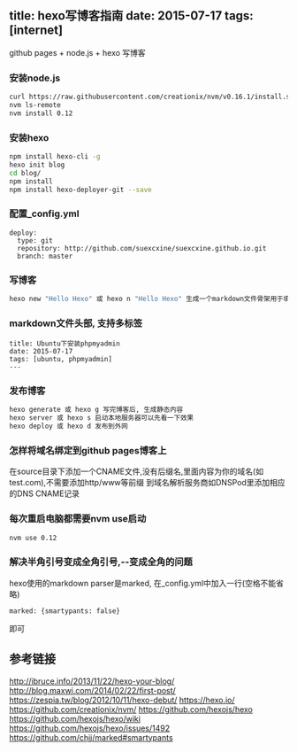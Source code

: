 title: hexo写博客指南
date: 2015-07-17
tags: [internet]
---
github pages + node.js + hexo 写博客
<!--more-->
### 安装node.js
```bash
curl https://raw.githubusercontent.com/creationix/nvm/v0.16.1/install.sh | bash
nvm ls-remote
nvm install 0.12
```

### 安装hexo
```bash
npm install hexo-cli -g
hexo init blog
cd blog/
npm install
npm install hexo-deployer-git --save
```

### 配置_config.yml
```
deploy:
  type: git
  repository: http://github.com/suexcxine/suexcxine.github.io.git
  branch: master
```

### 写博客
```bash
hexo new "Hello Hexo" 或 hexo n "Hello Hexo" 生成一个markdown文件骨架用于填写内容
```

### markdown文件头部, 支持多标签
```
title: Ubuntu下安装phpmyadmin
date: 2015-07-17
tags: [ubuntu, phpmyadmin]
---
```

### 发布博客
```bash
hexo generate 或 hexo g 写完博客后, 生成静态内容
hexo server 或 hexo s 启动本地服务器可以先看一下效果
hexo deploy 或 hexo d 发布到外网
```

### 怎样将域名绑定到github pages博客上
在source目录下添加一个CNAME文件,没有后缀名,里面内容为你的域名(如test.com),不需要添加http/www等前缀
到域名解析服务商如DNSPod里添加相应的DNS CNAME记录

### 每次重启电脑都需要nvm use启动
```bash
nvm use 0.12
```

### 解决半角引号变成全角引号,--变成全角的问题
hexo使用的markdown parser是marked,
在_config.yml中加入一行(空格不能省略)
```
marked: {smartypants: false}
```
即可

## 参考链接
http://ibruce.info/2013/11/22/hexo-your-blog/
http://blog.maxwi.com/2014/02/22/first-post/
https://zespia.tw/blog/2012/10/11/hexo-debut/
https://hexo.io/
https://github.com/creationix/nvm/
https://github.com/hexojs/hexo
https://github.com/hexojs/hexo/wiki
https://github.com/hexojs/hexo/issues/1492
https://github.com/chjj/marked#smartypants

